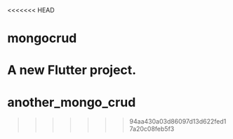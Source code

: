 <<<<<<< HEAD
# mongocrud

A new Flutter project.
=======
# another_mongo_crud
>>>>>>> 94aa430a03d86097d13d622fed17a20c08feb5f3
